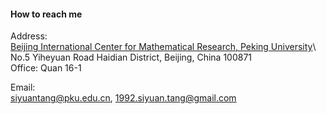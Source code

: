 

#### How to reach me

Address:\
[Beijing International Center for Mathematical Research, Peking University](https://bicmr.pku.edu.cn/)\ 
No.5 Yiheyuan Road Haidian District, Beijing, China 100871\
Office: Quan 16-1

Email:\
siyuantang@pku.edu.cn, 1992.siyuan.tang@gmail.com 
